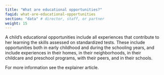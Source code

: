 ```yaml
---
title: "What are educational opportunities?"
faqid: what-are-educational-opportunities
section: "data" # director, staff, or partner
weight: 15
---
```

A child’s educational opportunities include all experiences that contribute to her learning the skills assessed on standardized tests. These include opportunities both in early childhood and during the schooling years, and include experiences in their homes, in their neighborhoods, in their childcare and preschool programs, with their peers, and in their schools.
 
For more information see the <span class="highlight">explainer article</span>.

